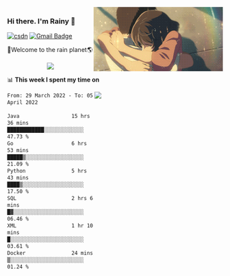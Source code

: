 <img  align='right' height="150" src="https://github.com/LikeRainDay/LikeRainDay/blob/master/pic/img_rain_1.gif?raw=true">



### Hi there. I'm Rainy :lemon:

[![csdn](https://img.shields.io/badge/-csdn-c14438?style=flat-square&logo=c&logoColor=white)](https://blog.csdn.net/qq_15807167)
[![Gmail Badge](https://img.shields.io/badge/-gmail-c14438?style=flat-square&logo=Gmail&logoColor=white&link=mailto:houshuai0816@gmail.com)](mailto:houshuai0816@gmail.com)

🚀Welcome to the rain planet🌎

<center>
<img align='center'  src="https://source.unsplash.com/random/1200x600">
</center>

📊 **This week I spent my time on**

<img align='right'   width="300" src="https://github-readme-stats.vercel.app/api?username=LikeRainDay&show_icons=true&title_color=fff&icon_color=79ff97&text_color=9f9f9f&bg_color=151515">

<!--START_SECTION:waka-->

```text
From: 29 March 2022 - To: 05 April 2022

Java                 15 hrs 36 mins  ████████████░░░░░░░░░░░░░   47.73 %
Go                   6 hrs 53 mins   █████▒░░░░░░░░░░░░░░░░░░░   21.09 %
Python               5 hrs 43 mins   ████▒░░░░░░░░░░░░░░░░░░░░   17.50 %
SQL                  2 hrs 6 mins    █▓░░░░░░░░░░░░░░░░░░░░░░░   06.46 %
XML                  1 hr 10 mins    █░░░░░░░░░░░░░░░░░░░░░░░░   03.61 %
Docker               24 mins         ▒░░░░░░░░░░░░░░░░░░░░░░░░   01.24 %
```

<!--END_SECTION:waka-->
